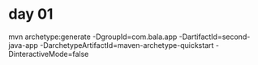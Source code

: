 # day 01




mvn archetype:generate -DgroupId=com.bala.app -DartifactId=second-java-app -DarchetypeArtifactId=maven-archetype-quickstart -DinteractiveMode=false